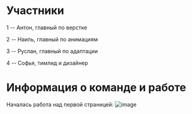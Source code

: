 # Участники 

1 -- Антон, главный по верстке

2 -- Наиль, главный по анимациям

3 --  Руслан, главный по адаптации

4 -- Софья, тимлид и дизайнер

# Информация о команде и работе

Началась работа над первой страницей:
![image](https://user-images.githubusercontent.com/111881249/206907513-c80efe9b-c577-4d7b-b2ba-6eb38066aaa4.png)



